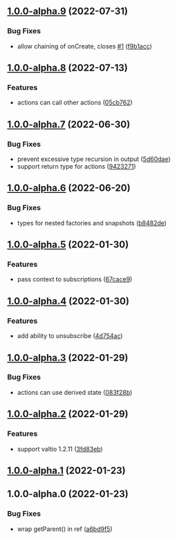 

## [1.0.0-alpha.9](https://github.com/mfellner/valtio-factory/compare/1.0.0-alpha.8...1.0.0-alpha.9) (2022-07-31)


### Bug Fixes

* allow chaining of onCreate, closes [#1](https://github.com/mfellner/valtio-factory/issues/1) ([f9b1acc](https://github.com/mfellner/valtio-factory/commit/f9b1accd833766e980308c443cca88647dfcb32f))

## [1.0.0-alpha.8](https://github.com/mfellner/valtio-factory/compare/1.0.0-alpha.7...1.0.0-alpha.8) (2022-07-13)


### Features

* actions can call other actions ([05cb762](https://github.com/mfellner/valtio-factory/commit/05cb762f7ac028c11f7a6fd93d033b3713e0e6a9))

## [1.0.0-alpha.7](https://github.com/mfellner/valtio-factory/compare/1.0.0-alpha.6...1.0.0-alpha.7) (2022-06-30)


### Bug Fixes

* prevent excessive type recursion in output ([5d60dae](https://github.com/mfellner/valtio-factory/commit/5d60dae7a331c472f2c70935367e67d1c0138a72))
* support return type for actions ([9423271](https://github.com/mfellner/valtio-factory/commit/9423271112d284474c32fc62c90fbd6e4371f4e7))

## [1.0.0-alpha.6](https://github.com/mfellner/valtio-factory/compare/1.0.0-alpha.5...1.0.0-alpha.6) (2022-06-20)


### Bug Fixes

* types for nested factories and snapshots ([b8482de](https://github.com/mfellner/valtio-factory/commit/b8482de2d7c84058cc2f0085719818f3d36f4634))

## [1.0.0-alpha.5](https://github.com/mfellner/valtio-factory/compare/1.0.0-alpha.4...1.0.0-alpha.5) (2022-01-30)


### Features

* pass context to subscriptions ([67cace9](https://github.com/mfellner/valtio-factory/commit/67cace9346de4217dce9f94db468fad6478b8c5f))

## [1.0.0-alpha.4](https://github.com/mfellner/valtio-factory/compare/1.0.0-alpha.3...1.0.0-alpha.4) (2022-01-30)


### Features

* add ability to unsubscribe ([4d754ac](https://github.com/mfellner/valtio-factory/commit/4d754aca667527f49a4d8589204f5653a8c622cb))

## [1.0.0-alpha.3](https://github.com/mfellner/valtio-factory/compare/1.0.0-alpha.2...1.0.0-alpha.3) (2022-01-29)


### Bug Fixes

* actions can use derived state ([083f28b](https://github.com/mfellner/valtio-factory/commit/083f28bce27ccc8af507dbf366523868d3711a1b))

## [1.0.0-alpha.2](https://github.com/mfellner/valtio-factory/compare/1.0.0-alpha.1...1.0.0-alpha.2) (2022-01-29)


### Features

* support valtio 1.2.11 ([3fd83eb](https://github.com/mfellner/valtio-factory/commit/3fd83eb3bfa668e3605e21d18a1bdb6281206f67))

## [1.0.0-alpha.1](https://github.com/mfellner/valtio-factory/compare/1.0.0-alpha.0...1.0.0-alpha.1) (2022-01-23)

## 1.0.0-alpha.0 (2022-01-23)


### Bug Fixes

* wrap getParent() in ref ([a6bd9f5](https://github.com/mfellner/valtio-factory/commit/a6bd9f5af0cd0674a1a8f2ad71d3b0ba079982bd))